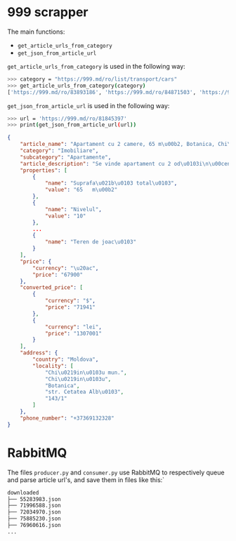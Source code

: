 # 999 scrapper

The main functions:
- `get_article_urls_from_category` 
- `get_json_from_article_url`

`get_article_urls_from_category` is used in the following way:
``` sh
>>> category = "https://999.md/ro/list/transport/cars" 
>>> get_article_urls_from_category(category)
['https://999.md/ro/83893186', 'https://999.md/ro/84871503', 'https://999.md/ro/83602507', 'https://999.md/ro/84564679', 'https://999.md/ro/84464873', 'https://999.md/ro/81106087', 'https://999.md/ro/84871496', 'https://999.md/ro/84713023', 'https://999.md/ro/81866162', 'https://999.md/ro/84545477', 'https://999.md/ro/84158846', 'https://999.md/ro/84381141', 'https://999.md/ro/84781403', 'https://999.md/ro/82731994', 'https://999.md/ro/84508439', 'https://999.md/ro/81845397', 'https://999.md/ro/84614158', 'https://999.md/ro/81622028']

```


`get_json_from_article_url` is used in the following way:

``` sh
>>> url = 'https://999.md/ro/81845397'
>>> print(get_json_from_article_url(url))
```

``` json
{
    "article_name": "Apartament cu 2 camere, 65 m\u00b2, Botanica, Chi\u0219in\u0103u",
    "category": "Imobiliare",
    "subcategory": "Apartamente",
    "article_description": "Se vinde apartament cu 2 od\u0103i\n\u00cenc\u0103lzirea autonom\u0103\nBloc nou\nEste eliberat\nDisponibil in credit ipotecar",
    "properties": [
        {
            "name": "Suprafa\u021b\u0103 total\u0103",
            "value": "65   m\u00b2"
        },
        {
            "name": "Nivelul",
            "value": "10"
        },
        ...
        {
            "name": "Teren de joac\u0103"
        }
    ],
    "price": {
        "currency": "\u20ac",
        "price": "67900"
    },
    "converted_price": [
        {
            "currency": "$",
            "price": "71941"
        },
        {
            "currency": "lei",
            "price": "1307001"
        }
    ],
    "address": {
        "country": "Moldova",
        "locality": [
            "Chi\u0219in\u0103u mun.",
            "Chi\u0219in\u0103u",
            "Botanica",
            "str. Cetatea Alb\u0103",
            "143/1"
        ]
    },
    "phone_number": "+37369132328"
}
```

# RabbitMQ

The files `producer.py` and `consumer.py` use RabbitMQ to respectively queue and parse article url's,
and save them in files like this:`

``` sh
downloaded
├── 55283983.json
├── 71996588.json
├── 72034970.json
├── 75885230.json
├── 76960616.json
...
```
